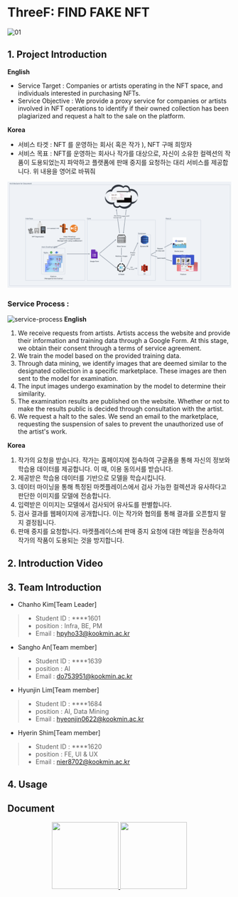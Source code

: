 # ThreeF: FIND FAKE NFT
![01](https://user-images.githubusercontent.com/54926467/229353868-a178cd9a-7a6f-4f61-85fb-1531f600c250.png)

## 1. Project Introduction 

**English**
- Service Target : Companies or artists operating in the NFT space, and individuals interested in purchasing NFTs.
- Service Objective : We provide a proxy service for companies or artists involved in NFT operations to identify if their owned collection has been plagiarized and request a halt to the sale on the platform.

**Korea**
- 서비스 타겟 : NFT 를 운영하는 회사( 혹은 작가 ), NFT 구매 희망자
- 서비스 목표 : NFT를 운영하는 회사나 작가를 대상으로, 자신이 소유한 컬렉션의 작품이 도용되었는지 파악하고 플랫폼에 판매 중지를 요청하는 대리 서비스를 제공합니다.
위 내용을 영어로 바꿔줘

![process](/statics/process.png)

### Service Process : 
![service-process](https://user-images.githubusercontent.com/54926467/229354937-e515afb7-a8ec-4aaa-a6f7-56afff718c1d.png)
**English**
1. We receive requests from artists. Artists access the website and provide their information and training data through a Google Form. At this stage, we obtain their consent through a terms of service agreement.
2. We train the model based on the provided training data.
3. Through data mining, we identify images that are deemed similar to the designated collection in a specific marketplace. These images are then sent to the model for examination.
4. The input images undergo examination by the model to determine their similarity.
5. The examination results are published on the website. Whether or not to make the results public is decided through consultation with the artist.
6. We request a halt to the sales. We send an email to the marketplace, requesting the suspension of sales to prevent the unauthorized use of the artist's work.

**Korea**
1. 작가의 요청을 받습니다. 작가는 홈페이지에 접속하여 구글폼을 통해 자신의 정보와 학습용 데이터를 제공합니다. 이 때, 이용 동의서를 받습니다.
2. 제공받은 학습용 데이터를 기반으로 모델을 학습시킵니다.
3. 데이터 마이닝을 통해 특정된 마켓플레이스에서 검사 가능한 컬렉션과 유사하다고 판단한 이미지를 모델에 전송합니다.
4. 입력받은 이미지는 모델에서 검사되어 유사도를 판별합니다.
5. 검사 결과를 웹페이지에 공개합니다. 이는 작가와 협의를 통해 결과를 오픈할지 말지 결정됩니다.
6. 판매 중지를 요청합니다. 마켓플레이스에 판매 중지 요청에 대한 메일을 전송하여 작가의 작품이 도용되는 것을 방지합니다.

## 2. Introduction Video

## 3. Team Introduction

- Chanho Kim[Team Leader]
> - Student ID : ****1601
> - position : Infra, BE, PM
> - Email : hpyho33@kookmin.ac.kr

- Sangho An[Team member] 
> - Student ID : ****1639
> - position : AI
> - Email : do753951@kookmin.ac.kr

- Hyunjin Lim[Team member] 
> - Student ID : ****1684
> - position : AI, Data Mining
> - Email : hyeonjin0622@kookmin.ac.kr

- Hyerin Shim[Team member] 
> - Student ID : ****1620
> - position : FE, UI & UX
> - Email : nier8702@kookmin.ac.kr

## 4. Usage

## Document
<div align="center">
  <a href="https://kookmin-sw.github.io/capstone-2023-15/">
    <img src="https://user-images.githubusercontent.com/54926467/229354423-0f9ee204-2541-4bb9-bbd2-bd308b0876d7.png" width="150" height="150"/>
   </a>
  <a href="https://www.notion.so/1ec58d3ee3e443108ee23c9ffbeb89b7?v=98cf90e1a6d5475da32bad06eb82a150&pvs=4">
    <img src="https://user-images.githubusercontent.com/54926467/229354654-5741b51f-7c6d-4af1-a396-bf65c1bef318.png" width="150" height="150"/>
  </a>
</div>  
